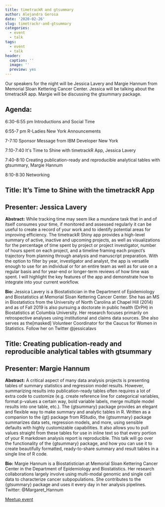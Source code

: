 ```yaml
---
title: timetrackR and gtsummary
author: Alejandra Gerosa
date: '2020-02-26'
slug: timetrackr-and-gtsummary
categories:
  - event
  - talk
tags:
  - event
  - talk
header:
  caption: ''
  image: ''
  preview: yes
---
```


Our speakers for the night will be Jessica Lavery and Margie Hannum from Memorial Sloan Kettering Cancer Center. Jessica will be talking about the timetrackR app. Margie will be discussing the gtsummary package.

## Agenda:

6:30-6:55 pm Introductions and Social Time

6:55-7 pm R-Ladies New York Announcements

7-7:10 Sponsor Message from IBM Developer New York

7:10-7:40 It's Time to Shine with timetrackR App, Jessica Lavery

7:40-8:10 Creating publication-ready and reproducible analytical tables with gtsummary, Margie Hannum

8:10-8:30 Networking

## **Title:** It’s Time to Shine with the timetrackR App
## **Presenter:** Jessica Lavery

**Abstract:** While tracking time may seem like a mundane task that in and of itself consumes your time, if monitored and assessed regularly it can be useful to create a record of your work and to identify potential areas for improving efficiency. The timetrackR Shiny app provides a high-level summary of active, inactive and upcoming projects, as well as visualizations for the percentage of time spent by project or project investigator, number of hours spent on each project, and a timeline framing each project’s trajectory from planning through analysis and manuscript preparation. With the option to filter by year, investigator and analyst, the app is versatile enough to use for an individual or for an entire team as well as for use on a regular basis and for year-end or longer-term reviews of how time was spent. I will highlight the key features of the app and demonstrate how to integrate into your current workflow.

**Bio:** Jessica Lavery is a Biostatistician in the Department of Epidemiology and Biostatistics at Memorial Sloan Kettering Cancer Center. She has an MS in Biostatistics from the University of North Carolina at Chapel Hill (2014) and as of Fall 2019 is also pursuing a doctorate in public health (DrPH) in Biostatistics at Columbia University. Her research focuses primarily on retrospective analyses using institutional and claims data sources. She also serves as the[masked] Volunteer Coordinator for the Caucus for Women in Statistics. Follow her on Twitter @jessicalavs

## **Title:** Creating publication-ready and reproducible analytical tables with gtsummary
## **Presenter:** Margie Hannum

**Abstract:** A critical aspect of many data analysis projects is presenting tables of summary statistics and regression model results. However, summarizing results into publication-ready tables often requires a lot of extra code to customize (e.g. create reference line for categorical variables, format p-values a certain way, bold variable labels, merge multiple model results into one table, etc.). The {gtsummary} package provides an elegant and flexible way to make summary and analytic tables in R. Written as a companion to the {gt} package from RStudio, the {gtsummary} package summarizes data sets, regression models, and more, using sensible defaults with highly customizable capabilities. It also allows you to pull values straight from these tables for use in inline text so that every portion of your R markdown analysis report is reproducible. This talk will go over the functionality of the {gtsummary} package, and how you can use it to create beautifully formatted, ready-to-share summary and result tables in a single line of R code.

**Bio:** Margie Hannum is a Biostatistician at Memorial Sloan Kettering Cancer Center in the Department of Epidemiology and Biostatistics. Her research collaborations largely involve using multi-modal genomic and single cell data to characterize cancer subpopulations. She contributes to the {gtsummary} package and uses it every day in her analysis pipelines. Twitter: @Margaret_Hannum

[Meetup event](https://www.meetup.com/rladies-newyork/events/268481404/)

